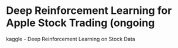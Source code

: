 # Deep Reinforcement Learning for Apple Stock Trading (ongoing
  kaggle - Deep Reinforcement Learning on Stock Data
